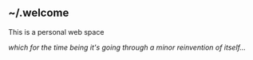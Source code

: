 
## ~/.welcome

This is a personal web space

<em>which for the time being it's going through a minor reinvention of itself...</em>

